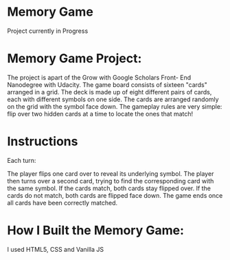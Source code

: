 
# Memory Game
Project currently in Progress


# Memory Game Project: 
The project is apart of the Grow with Google Scholars Front- End Nanodegree with Udacity. 
The game board consists of sixteen "cards" arranged in a grid. The deck is made up of eight different pairs of cards, each with different symbols on one side. The cards are arranged randomly on the grid with the symbol face down. The gameplay rules are very simple: flip over two hidden cards at a time to locate the ones that match!


# Instructions
Each turn:

The player flips one card over to reveal its underlying symbol.
The player then turns over a second card, trying to find the corresponding card with the same symbol.
If the cards match, both cards stay flipped over.
If the cards do not match, both cards are flipped face down.
The game ends once all cards have been correctly matched.


# How I Built the Memory Game:
I used HTML5, CSS and Vanilla JS

